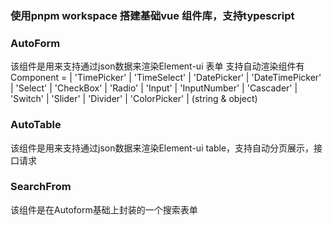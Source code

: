 ### 使用pnpm workspace 搭建基础vue 组件库，支持typescript

### AutoForm
 该组件是用来支持通过json数据来渲染Element-ui 表单
 支持自动渲染组件有 Component =
    | 'TimePicker'
    | 'TimeSelect'
    | 'DatePicker'
    | 'DateTimePicker'
    | 'Select'
    | 'CheckBox'
    | 'Radio'
    | 'Input'
    | 'InputNumber'
    | 'Cascader'
    | 'Switch'
    | 'Slider'
    | 'Divider'
    | 'ColorPicker'
    | (string & object)
 
### AutoTable
 该组件是用来支持通过json数据来渲染Element-ui table，支持自动分页展示，接口请求
 
### SearchFrom
 该组件是在Autoform基础上封装的一个搜索表单
